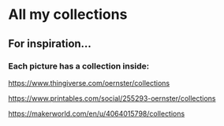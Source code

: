 # All my collections
## For inspiration…
### Each picture has a collection inside:

https://www.thingiverse.com/oernster/collections

https://www.printables.com/social/255293-oernster/collections

https://makerworld.com/en/u/4064015798/collections
